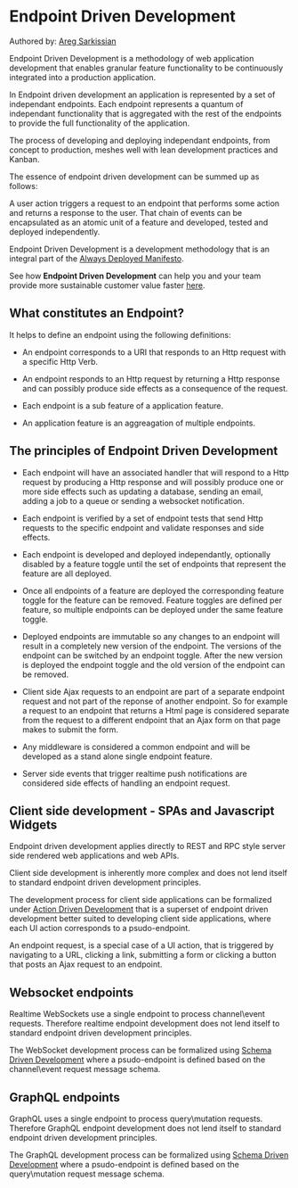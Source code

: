 # Endpoint Driven Development

Authored by: [Areg Sarkissian](https://aregsar.com/about)

Endpoint Driven Development is a methodology of web application development that enables granular feature functionality to be continuously integrated into a production application.

In Endpoint driven development an application is represented by a set of independant endpoints. Each endpoint represents a quantum of independant functionality that is aggregated with the rest of the endpoints to provide the full functionality of the application.

The process of developing and deploying independant endpoints, from concept to production, meshes well with lean development practices and Kanban.

The essence of endpoint driven development can be summed up as follows:

A user action triggers a request to an endpoint that performs some action and returns a response to the user. That chain of events can be encapsulated as an atomic unit of a feature and developed, tested and deployed independently.

Endpoint Driven Development is a development methodology that is an integral part of the [Always Deployed Manifesto](https://alwaysdeployed.com/).

See how __Endpoint Driven Development__ can help you and your team provide more sustainable customer value faster [here](https://alwaysdeployed.com/tools).

## What constitutes an Endpoint?

It helps to define an endpoint using the following definitions:

- An endpoint corresponds to a URI that responds to an Http request with a
specific Http Verb.

- An endpoint responds to an Http request by returning a Http response and can possibly produce side effects as a consequence of the request.

- Each endpoint is a sub feature of a application feature.

- An application feature is an aggreagation of multiple endpoints.

## The principles of Endpoint Driven Development

- Each endpoint will have an associated handler that will respond to a Http request by producing a Http response and will possibly produce one or more side effects such as updating a database, sending an email, adding a job to a queue or sending a websocket notification.

- Each endpoint is verified by a set of endpoint tests that send Http requests to the specific endpoint and validate responses and side effects.

- Each endpoint is developed and deployed independantly, optionally disabled
by a feature toggle until the set of endpoints that represent the feature are all deployed.

- Once all endpoints of a feature are deployed the corresponding feature toggle
for the feature can be removed. Feature toggles are defined per feature, so multiple endpoints can be deployed under the same feature toggle.

- Deployed endpoints are immutable so any changes to an endpoint will result in a completely new version of the endpoint. The versions of the endpoint can be switched by an endpoint toggle. After the new version is deployed the endpoint toggle and the old version of the endpoint can be removed.

- Client side Ajax requests to an endpoint are part of a separate endpoint request and not part of the reponse of another endpoint. So for example a request to an endpoint that returns a Html page is considered separate from the request to a different endpoint that an Ajax form on that page makes to submit the form.

- Any middleware is considered a common endpoint and will be developed as
a stand alone single endpoint feature.

- Server side events that trigger realtime push notifications are considered side effects of handling an endpoint request.

## Client side development - SPAs and Javascript Widgets

Endpoint driven development applies directly to REST and RPC style server side rendered web applications and web APIs.

Client side development is inherently more complex and does not lend itself to standard endpoint driven development principles.

The development process for client side applications can be formalized under [Action Driven Development](https://alwaysdeployed.com/action-driven-development) that is a superset of endpoint driven development better suited to developing client side applications, where each UI action corresponds to a psudo-endpoint.

An endpoint request, is a special case of a UI action, that is triggered by navigating to a URL, clicking a link, submitting a form or clicking a button that posts an Ajax request to an endpoint.

## Websocket endpoints

Realtime WebSockets use a single endpoint to process channel\event requests. Therefore realtime endpoint development does not lend itself to standard endpoint driven development principles.

The WebSocket development process can be formalized using [Schema Driven Development](https://alwaysdeployed.com/schema-driven-development) where a psudo-endpoint is defined based on the channel\event request message schema.

## GraphQL endpoints

GraphQL uses a single endpoint to process query\mutation requests.
Therefore GraphQL endpoint development does not lend itself to standard endpoint driven development principles.

The GraphQL development process can be formalized using [Schema Driven Development](https://alwaysdeployed.com/schema-driven-development) where a psudo-endpoint is defined based on the query\mutation request message schema.